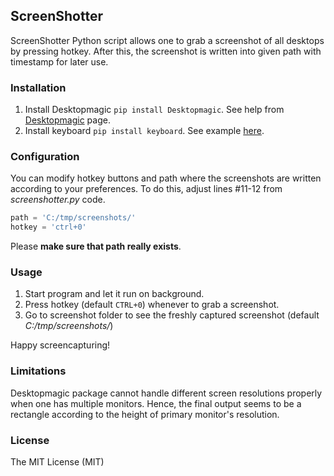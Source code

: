## ScreenShotter 
 
ScreenShotter Python script allows one to grab a screenshot of all desktops by pressing hotkey. After this, the screenshot is written into given path with timestamp for later use. 


### Installation 
1. Install Desktopmagic `pip install Desktopmagic`. See help from [Desktopmagic](https://pypi.org/project/Desktopmagic/) page. 
2. Install keyboard `pip install keyboard`. See example [here](https://stackoverflow.com/questions/48915822/creating-a-hotkey-to-enter-text-using-python-running-in-background-waiting-for). 


### Configuration 
You can modify hotkey buttons and path where the screenshots are written according to your preferences. To do this, adjust lines #11-12 from *screenshotter.py* code. 

```python
path = 'C:/tmp/screenshots/' 
hotkey = 'ctrl+0' 
```

Please **make sure that path really exists**. 


### Usage 
1. Start program and let it run on background. 
2. Press hotkey (default `CTRL+0`) whenever to grab a screenshot. 
3. Go to screenshot folder to see the freshly captured screenshot (default *C:/tmp/screenshots/*)


Happy screencapturing! 


### Limitations 
Desktopmagic package cannot handle different screen resolutions properly when one has multiple monitors. 
Hence, the final output seems to be a rectangle according to the height of primary monitor's resolution. 


### License 
The MIT License (MIT)
